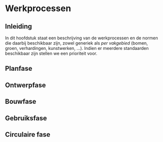 # Werkprocessen


## Inleiding 
In dit hoofdstuk staat een beschrijving van de werkprocessen en de normen die daarbij beschikbaar zijn, zowel generiek als *per vakgebied* (bomen, groen, verhardingen, kunstwerken, ...). Indien er meerdere standaarden beschikbaar zijn stellen we een prioriteit voor.

## Planfase



## Ontwerpfase


## Bouwfase


## Gebruiksfase


## Circulaire fase